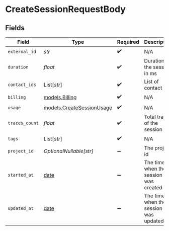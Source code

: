 # CreateSessionRequestBody


## Fields

| Field                                                                | Type                                                                 | Required                                                             | Description                                                          |
| -------------------------------------------------------------------- | -------------------------------------------------------------------- | -------------------------------------------------------------------- | -------------------------------------------------------------------- |
| `external_id`                                                        | *str*                                                                | :heavy_check_mark:                                                   | N/A                                                                  |
| `duration`                                                           | *float*                                                              | :heavy_check_mark:                                                   | Duration of the session in ms                                        |
| `contact_ids`                                                        | List[*str*]                                                          | :heavy_check_mark:                                                   | List of contact ids                                                  |
| `billing`                                                            | [models.Billing](../models/billing.md)                               | :heavy_check_mark:                                                   | N/A                                                                  |
| `usage`                                                              | [models.CreateSessionUsage](../models/createsessionusage.md)         | :heavy_check_mark:                                                   | N/A                                                                  |
| `traces_count`                                                       | *float*                                                              | :heavy_check_mark:                                                   | Total traces of the session                                          |
| `tags`                                                               | List[*str*]                                                          | :heavy_check_mark:                                                   | N/A                                                                  |
| `project_id`                                                         | *OptionalNullable[str]*                                              | :heavy_minus_sign:                                                   | The project id                                                       |
| `started_at`                                                         | [date](https://docs.python.org/3/library/datetime.html#date-objects) | :heavy_minus_sign:                                                   | The time when the session was created                                |
| `updated_at`                                                         | [date](https://docs.python.org/3/library/datetime.html#date-objects) | :heavy_minus_sign:                                                   | The time when the session was updated                                |